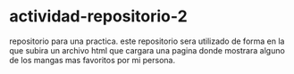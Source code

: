 # actividad-repositorio-2
repositorio para una practica.
este repositorio sera utilizado de forma en la que subira un archivo html que cargara una pagina donde mostrara alguno de los mangas mas favoritos por mi persona.
